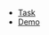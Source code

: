 - [Task](https://github.com/rolling-scopes-school/tasks/blob/master/tasks/markups/level%201/theyalow/theyalow-en.md)
- [Demo](https://sergej-karyuhin.github.io/theyalow/index.html)
